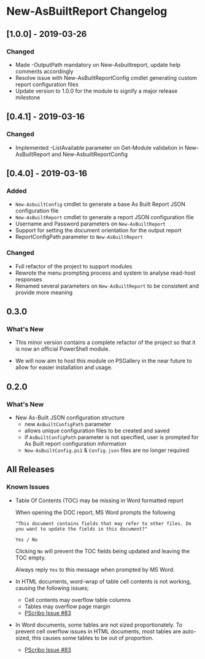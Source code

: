 # New-AsBuiltReport Changelog

## [1.0.0] - 2019-03-26
### Changed
- Made -OutputPath mandatory on New-Asbuiltreport, update help comments accordingly
- Resolve issue with New-AsBuiltReportConfig cmdlet generating custom report configuration files
- Update version to 1.0.0 for the module to signify a major release milestone

## [0.4.1] - 2019-03-16
### Changed
- Implemented  -ListAvailable parameter on Get-Module validation in New-AsBuiltReport and New-AsbuiltReportConfig

## [0.4.0] - 2019-03-16
### Added
- `New-AsbuiltConfig` cmdlet to generate a base As Built Report JSON configuration file
- `New-AsBuiltReport` cmdlet to generate a report JSON configuration file
- Username and Password parameters on `New-AsBuiltReport`
- Support for setting the document orientation for the output report
- ReportConfigPath parameter to `New-AsBuiltReport`

### Changed
- Full refactor of the project to support modules
- Rewrote the menu prompting process and system to analyse read-host responses
- Renamed several parameters on `New-AsBuiltReport` to be consistent and provide more meaning


## 0.3.0

### What's New

- This minor version contains a complete refactor of the project so that it is now an official PowerShell module.

- We will now aim to host this module on PSGallery in the near future to allow for easier installation and usage.

## 0.2.0
### What's New
- New As-Built JSON configuration structure
  - new `AsBuiltConfigPath` parameter
  - allows unique configuration files to be created and saved
  - if `AsBuiltConfigPath` parameter is not specified, user is prompted for As Built report configuration information
  - `New-AsBuiltConfig.ps1` & `Config.json` files are no longer required

## All Releases
### Known Issues
- Table Of Contents (TOC) may be missing in Word formatted report

    When opening the DOC report, MS Word prompts the following 
    
    `"This document contains fields that may refer to other files. Do you want to update the fields in this document?"`
    
    `Yes / No`

    Clicking `No` will prevent the TOC fields being updated and leaving the TOC empty.

    Always reply `Yes` to this message when prompted by MS Word.

- In HTML documents, word-wrap of table cell contents is not working, causing the following issues;
  - Cell contents may overflow table columns
  - Tables may overflow page margin
  - [PScribo Issue #83](https://github.com/iainbrighton/PScribo/issues/83)

- In Word documents, some tables are not sized proportionately. To prevent cell overflow issues in HTML documents, most tables are auto-sized, this causes some tables to be out of proportion.
    
    - [PScribo Issue #83](https://github.com/iainbrighton/PScribo/issues/83)